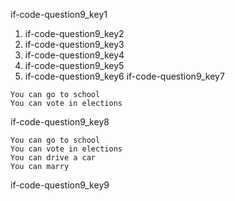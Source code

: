 if-code-question9_key1


1. if-code-question9_key2
2. if-code-question9_key3
3. if-code-question9_key4
4. if-code-question9_key5
5. if-code-question9_key6
if-code-question9_key7


```
You can go to school
You can vote in elections
```
if-code-question9_key8


```
You can go to school
You can vote in elections
You can drive a car
You can marry
```
if-code-question9_key9
